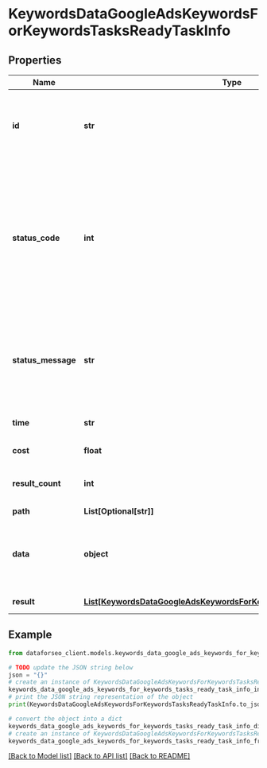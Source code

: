# KeywordsDataGoogleAdsKeywordsForKeywordsTasksReadyTaskInfo


## Properties

Name | Type | Description | Notes
------------ | ------------- | ------------- | -------------
**id** | **str** | task identifier unique task identifier in our system in the UUID format | [optional] 
**status_code** | **int** | status code of the task generated by DataForSEO, can be within the following range: 10000-60000 you can find the full list of the response codes here | [optional] 
**status_message** | **str** | informational message of the task you can find the full list of general informational messages here | [optional] 
**time** | **str** | execution time, seconds | [optional] 
**cost** | **float** | total tasks cost, USD | [optional] 
**result_count** | **int** | number of elements in the result array | [optional] 
**path** | **List[Optional[str]]** | URL path | [optional] 
**data** | **object** | contains the same parameters that you specified in the POST request | [optional] 
**result** | [**List[KeywordsDataGoogleAdsKeywordsForKeywordsTasksReadyResultInfo]**](KeywordsDataGoogleAdsKeywordsForKeywordsTasksReadyResultInfo.md) | array of results | [optional] 

## Example

```python
from dataforseo_client.models.keywords_data_google_ads_keywords_for_keywords_tasks_ready_task_info import KeywordsDataGoogleAdsKeywordsForKeywordsTasksReadyTaskInfo

# TODO update the JSON string below
json = "{}"
# create an instance of KeywordsDataGoogleAdsKeywordsForKeywordsTasksReadyTaskInfo from a JSON string
keywords_data_google_ads_keywords_for_keywords_tasks_ready_task_info_instance = KeywordsDataGoogleAdsKeywordsForKeywordsTasksReadyTaskInfo.from_json(json)
# print the JSON string representation of the object
print(KeywordsDataGoogleAdsKeywordsForKeywordsTasksReadyTaskInfo.to_json())

# convert the object into a dict
keywords_data_google_ads_keywords_for_keywords_tasks_ready_task_info_dict = keywords_data_google_ads_keywords_for_keywords_tasks_ready_task_info_instance.to_dict()
# create an instance of KeywordsDataGoogleAdsKeywordsForKeywordsTasksReadyTaskInfo from a dict
keywords_data_google_ads_keywords_for_keywords_tasks_ready_task_info_from_dict = KeywordsDataGoogleAdsKeywordsForKeywordsTasksReadyTaskInfo.from_dict(keywords_data_google_ads_keywords_for_keywords_tasks_ready_task_info_dict)
```
[[Back to Model list]](../README.md#documentation-for-models) [[Back to API list]](../README.md#documentation-for-api-endpoints) [[Back to README]](../README.md)


